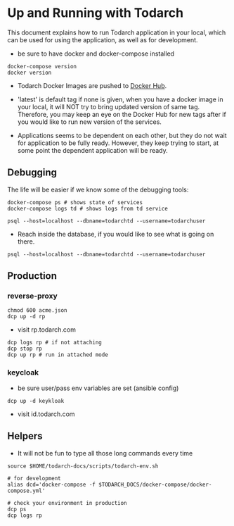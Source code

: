 # Up and Running with Todarch

This document explains how to run Todarch application in your local, which can
be used for using the application, as well as for development.

- be sure to have docker and docker-compose installed

```shell
docker-compose version
docker version
```

- Todarch Docker Images are pushed to [Docker Hub](https://hub.docker.com/u/todarch/).

* 'latest' is default tag if none is given, when you have a docker image in your
  local, it will NOT try to bring updated version of same tag. Therefore, you may
  keep an eye on the Docker Hub for new tags after if you
  would like to run new version of the services.

- Applications seems to be dependent on each other, but they do not wait for
  application to be fully ready. However, they keep trying to start, at some
  point the dependent application will be ready.

## Debugging

The life will be easier if we know some of the debugging tools:

```shell
docker-compose ps # shows state of services
docker-compose logs td # shows logs from td service

psql --host=localhost --dbname=todarchtd --username=todarchuser
```

- Reach inside the database, if you would like to see what is going on there.

```shell
psql --host=localhost --dbname=todarchtd --username=todarchuser
```

## Production

### reverse-proxy

```shell
chmod 600 acme.json
dcp up -d rp
```

- visit rp.todarch.com

```shell
dcp logs rp # if not attaching
dcp stop rp
dcp up rp # run in attached mode
```

### keycloak

- be sure user/pass env variables are set (ansible config)

```shell
dcp up -d keykloak
```

- visit id.todarch.com

## Helpers

- It will not be fun to type all those long commands every time

```shell
source $HOME/todarch-docs/scripts/todarch-env.sh
```

```shell
# for development
alias dcd='docker-compose -f $TODARCH_DOCS/docker-compose/docker-compose.yml'

# check your environment in production
dcp ps
dcp logs rp
```
